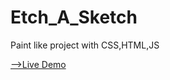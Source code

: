 # Etch_A_Sketch
Paint like project with CSS,HTML,JS

<a href=https://jeffkho0907.github.io/Etch_A_Sketch/>-->Live Demo </a>
